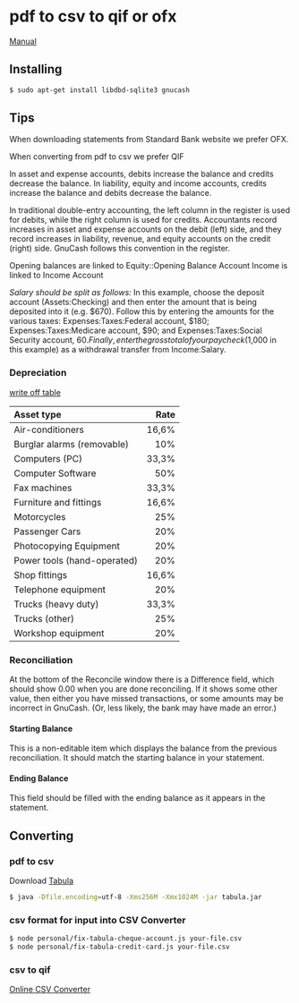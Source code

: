 # pdf to csv to qif or ofx

[Manual](http://www.gnucash.org/docs/v2.6/C/gnucash-guide/index.html)

## Installing
```bash
$ sudo apt-get install libdbd-sqlite3 gnucash
```

## Tips
When downloading statements from Standard Bank website we prefer OFX.

When converting from pdf to csv we prefer QIF

In asset and expense accounts, debits increase the balance and credits decrease the balance. In liability, equity and income accounts, credits increase the balance and debits decrease the balance.

In traditional double-entry accounting, the left column in the register is used for debits, while the right column is used for credits. Accountants record increases in asset and expense accounts on the debit (left) side, and they record increases in liability, revenue, and equity accounts on the credit (right) side. GnuCash follows this convention in the register.

Opening balances are linked to Equity::Opening Balance Account
Income is linked to Income Account

*Salary should be split as follows:*
In this example, choose the deposit account (Assets:Checking) and then enter the amount that is being deposited into it (e.g. $670). Follow this by entering the amounts for the various taxes: Expenses:Taxes:Federal account, $180; Expenses:Taxes:Medicare account, $90; and Expenses:Taxes:Social Security account, $60. Finally, enter the gross total of your paycheck ($1,000 in this example) as a withdrawal transfer from Income:Salary.

### Depreciation
[write off table](http://www.sars.gov.za/AllDocs/LegalDoclib/Rulings/LAPD-IntR-R-BGR-2012-07%20-%20Wear%20And%20Tear%20Depreciation%20Allowance.pdf)

Asset type |  Rate
:--- | ---:
Air-conditioners | 16,6%
Burglar alarms (removable) | 10%
Computers (PC) | 33,3%
Computer Software | 50%
Fax machines | 33,3%
Furniture and fittings | 16,6%
Motorcycles | 25%
Passenger Cars | 20%
Photocopying Equipment | 20%
Power tools (hand-operated) | 20%
Shop fittings | 16,6%
Telephone equipment | 20%
Trucks (heavy duty) | 33,3%
Trucks (other) | 25%
Workshop equipment | 20%

### Reconciliation
At the bottom of the Reconcile window there is a Difference field, which should show 0.00 when you are done reconciling. If it shows some other value, then either you have missed transactions, or some amounts may be incorrect in GnuCash. (Or, less likely, the bank may have made an error.)

#### Starting Balance
This is a non-editable item which displays the balance from the previous reconciliation. It should match the starting balance in your statement.

#### Ending Balance
This field should be filled with the ending balance as it appears in the statement.

## Converting
### pdf to csv
Download [Tabula](http://tabula.technology/)
```bash
$ java -Dfile.encoding=utf-8 -Xms256M -Xmx1024M -jar tabula.jar
```

### csv format for input into CSV Converter
```bash
$ node personal/fix-tabula-cheque-account.js your-file.csv
$ node personal/fix-tabula-credit-card.js your-file.csv
```

### csv to qif
[Online CSV Converter](http://www.csvconverter.biz/)


